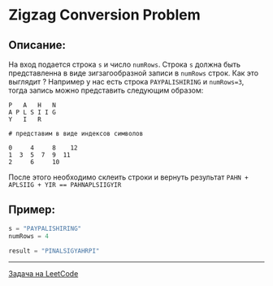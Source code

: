 # Zigzag Conversion Problem

## Описание:

На вход подается строка `s` и число `numRows`. Строка `s` должна быть представленна в виде зигзагообразной записи в `numRows` строк. Как это выглядит ?  Например у нас есть строка `PAYPALISHIRING` и `numRows=3`, тогда запись можно представить следующим образом:

```
P   A   H   N
A P L S I I G
Y   I   R

# представим в виде индексов символов

0     4     8    12
1  3  5  7  9  11
2     6     10
```

После этого необходимо склеить строки и вернуть результат `PAHN + APLSIIG + YIR == PAHNAPLSIIGYIR`

## Пример:

```python
s = "PAYPALISHIRING"
numRows = 4

result = "PINALSIGYAHRPI"
```

---

<a href="https://leetcode.com/problems/zigzag-conversion/">Задача на LeetCode</a>